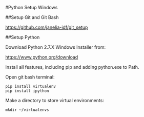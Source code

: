 #Python Setup Windows

##Setup Git and Git Bash

<https://github.com/janelia-idf/git_setup>

##Setup Python

Download Python 2.7.X Windows Installer from:

<https://www.python.org/download>

Install all features, including pip and adding python.exe to Path.

Open git bash terminal:

```shell
pip install virtualenv
pip install ipython
```

Make a directory to store virtual environments:

```shell
mkdir ~/virtualenvs
```
